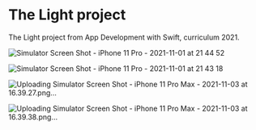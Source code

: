 # The Light project

The Light project from App Development with Swift, curriculum 2021.


![Simulator Screen Shot - iPhone 11 Pro - 2021-11-01 at 21 44 52](https://user-images.githubusercontent.com/92804857/139720342-5052e8d0-5626-41aa-9128-57bf6c34f766.png)

![Simulator Screen Shot - iPhone 11 Pro - 2021-11-01 at 21 43 18](https://user-images.githubusercontent.com/92804857/139720580-701f3625-e7dd-4780-aa7e-b5740095c5d5.png)

![Uploading Simulator Screen Shot - iPhone 11 Pro Max - 2021-11-03 at 16.39.27.png…]()

![Uploading Simulator Screen Shot - iPhone 11 Pro Max - 2021-11-03 at 16.39.38.png…]()

